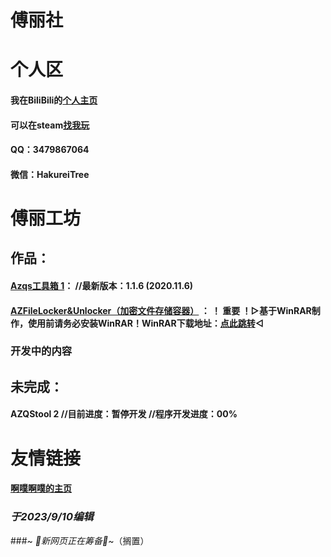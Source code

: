 #                        傅丽社

# 个人区

#### 我在BiliBili的[个人主页](https://space.bilibili.com/106596319)

#### 可以在steam[找我玩](https://steamcommunity.com/id/ayayayayayayayayayyayayayayaya)

#### QQ：3479867064

#### 微信：HakureiTree

# 傅丽工坊

## 作品：

#### [Azqs工具箱 1](https://codeload.github.com/HakureiTree/Azqs-.exe/zip/refs/heads/main)：   //最新版本：1.1.6 (2020.11.6)

#### [AZFileLocker&Unlocker（加密文件存储容器）](https://codeload.github.com/HakureiTree/AZFileLockerAndUnlocker/zip/refs/heads/main) ： ！ 重要 ！▷基于WinRAR制作，使用前请务必安装WinRAR！WinRAR下载地址：[点此跳转](https://www.winrar.com.cn)◁

### 开发中的内容

## 未完成：

#### AZQStool 2   //目前进度：暂停开发   //程序开发进度：00%

# 友情链接

#### [啊噗啊噗的主页](Https://hakureitree.github.io/Apapu/)

### *于2023/9/10编辑*

###~ *🔧新网页正在筹备🔨*~（搁置）
